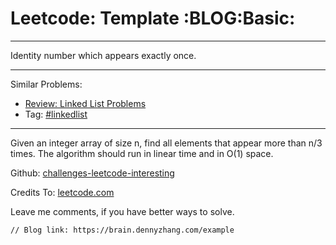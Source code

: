 # Leetcode: Template     :BLOG:Basic:


---

Identity number which appears exactly once.  

---

Similar Problems:  
-   [Review: Linked List Problems](https://brain.dennyzhang.com/review-linkedlist)
-   Tag: [#linkedlist](https://brain.dennyzhang.com/tag/linkedlist)

---

Given an integer array of size n, find all elements that appear more than n/3 times. The algorithm should run in linear time and in O(1) space.  

Github: [challenges-leetcode-interesting](https://github.com/DennyZhang/challenges-leetcode-interesting/tree/master/example)  

Credits To: [leetcode.com](https://leetcode.com/problems/example/description/)  

Leave me comments, if you have better ways to solve.  

    // Blog link: https://brain.dennyzhang.com/example